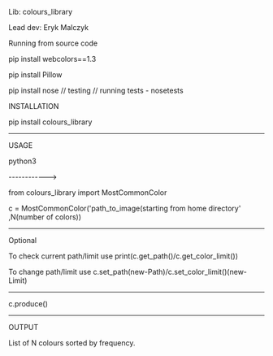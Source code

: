 Lib: colours_library

Lead dev: Eryk Malczyk

Running from source code

pip install webcolors==1.3

pip install Pillow

pip install nose // testing // running tests - nosetests

INSTALLATION

pip install colours_library

----------------------------

USAGE

python3

------------>

from colours_library import MostCommonColor

c = MostCommonColor('path_to_image(starting from home directory'
                    ,N(number of colors))

-------------------------------
Optional

To check current path/limit use print(c.get_path()/c.get_color_limit())

To change path/limit use c.set_path(new-Path)/c.set_color_limit()(new-Limit)


--------------------------------

c.produce()

-----------------------------
OUTPUT

List of N colours sorted by frequency.
